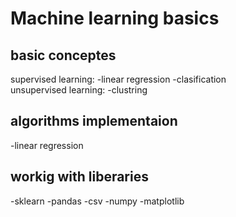 # Machine learning basics
## basic conceptes
supervised learning: 
-linear regression  -clasification<br>
unsupervised learning:
-clustring 
## algorithms implementaion 
-linear regression
## workig with liberaries
-sklearn
-pandas
-csv
-numpy
-matplotlib
